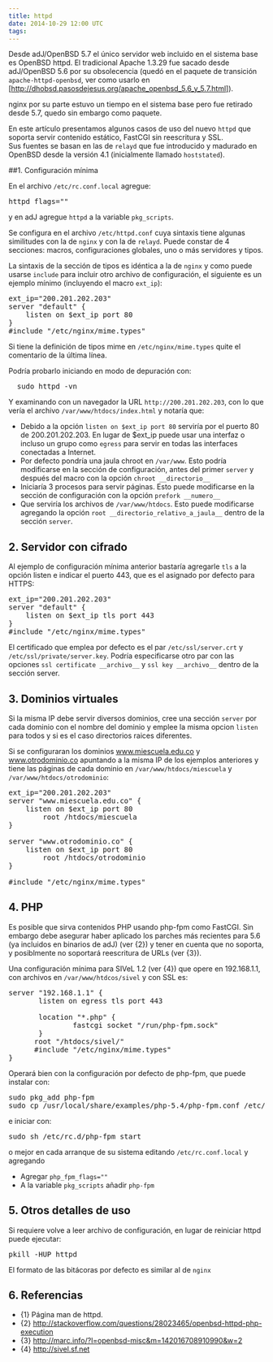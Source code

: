 ```yaml
---
title: httpd
date: 2014-10-29 12:00 UTC
tags:
---
```


Desde adJ/OpenBSD 5.7 el único servidor web incluido en el sistema base
es OpenBSD httpd.
El tradicional Apache 1.3.29 fue sacado desde adJ/OpenBSD 5.6 por su 
obsolecencia (quedó en el paquete de transición ```apache-httpd-openbsd```, 
ver como usarlo en [http://dhobsd.pasosdejesus.org/apache_openbsd_5.6_y_5.7.html]).

nginx por su parte estuvo un tiempo en el sistema base pero fue retirado
desde 5.7, quedo sin embargo como paquete.

En este artículo presentamos algunos casos de uso del nuevo ```httpd``` 
que soporta  servir contenido estático, FastCGI sin reescritura y SSL.  
Sus fuentes se basan en las de ```relayd```  que fue introducido y madurado en 
OpenBSD desde la versión 4.1 (inicialmente llamado ```hoststated```).


##1. Configuración mínima

En el archivo ```/etc/rc.conf.local``` agregue:
<pre>
httpd_flags=""
</pre>
y en adJ agregue ```httpd``` a la variable ```pkg_scripts```.

Se configura en el archivo ```/etc/httpd.conf``` cuya sintaxis tiene algunas 
similitudes con la de ```nginx``` y con la de ```relayd```.  Puede constar de 
4 secciones: macros, configuraciones globales, uno o más servidores y tipos.

La sintaxis de la sección de tipos es idéntica a la de ```nginx``` y como 
puede usarse ```include``` para incluir otro archivo de configuración, 
el siguiente es un ejemplo mínimo (incluyendo el macro ```ext_ip```):
<pre>
ext_ip="200.201.202.203"
server "default" {
	listen on $ext_ip port 80
}
#include "/etc/nginx/mime.types"
</pre>

Si tiene la definición de tipos mime en ```/etc/nginx/mime.types``` quite
el comentario de la última línea.

Podría probarlo iniciando en modo de depuración con:
<pre>
  sudo httpd -vn
</pre>

Y examinando con un navegador la URL ```http://200.201.202.203```, con lo que 
vería el archivo ```/var/www/htdocs/index.html``` y notaría que:

- Debido a la opción ```listen on $ext_ip port 80``` serviría por el puerto 80 de 
200.201.202.203.  En lugar de $ext_ip puede usar una interfaz o incluso un 
grupo como ```egress``` para servir en todas las interfaces conectadas a Internet.
- Por defecto pondría una jaula chroot en ```/var/www```.  Esto podría 
modificarse en la sección de configuración, antes del primer ```server``` 
y después del macro con la opción ```chroot __directorio__```
- Iniciaría 3 procesos para servir páginas.  Esto puede modificarse en la sección 
de configuración con la opción ```prefork __numero__```
- Que serviría los archivos de ```/var/www/htdocs```.  Esto puede modificarse  
agregando la opción ```root __directorio_relativo_a_jaula__``` dentro de la 
sección ```server```.


## 2. Servidor con cifrado

Al ejemplo de configuración mínima anterior bastaría agregarle ```tls``` a 
la opción listen e indicar el puerto 443, que es el asignado por defecto para 
HTTPS:
<pre>
ext_ip="200.201.202.203"
server "default" {
	listen on $ext_ip tls port 443
}
#include "/etc/nginx/mime.types"
</pre>

El certificado que emplea por defecto es el par ```/etc/ssl/server.crt``` y 
```/etc/ssl/private/server.key```.  Podría especificarse otro par con las 
opciones ```ssl certificate __archivo__``` y ```ssl key __archivo__``` dentro 
de la sección server.

 
## 3. Dominios virtuales

Si la misma IP debe servir diversos dominios, cree una sección ```server``` por cada dominio con el nombre del dominio y emplee la misma opcion ```listen``` para todos y si es el caso directorios raices diferentes. 

Si se configuraran los dominios www.miescuela.edu.co y www.otrodominio.co apuntando a la misma IP de los ejemplos anteriores y tiene las páginas de cada dominio en ```/var/www/htdocs/miescuela``` y ```/var/www/htdocs/otrodominio```:

<pre>
ext_ip="200.201.202.203"
server "www.miescuela.edu.co" {
	listen on $ext_ip port 80
        root /htdocs/miescuela
}

server "www.otrodominio.co" {
	listen on $ext_ip port 80
        root /htdocs/otrodominio
}

#include "/etc/nginx/mime.types"
</pre>

## 4. PHP

Es posible que sirva contenidos PHP usando php-fpm como FastCGI.  Sin embargo debe asegurar haber aplicado los parches más recientes para 5.6 (ya incluidos en binarios de adJ) (ver {2}) y tener en cuenta que no soporta, y posiblmente no soportará reescritura de URLs (ver {3}).  

Una configuración mínima para SIVeL 1.2 (ver {4}) que opere en 192.168.1.1, con archivos en ```/var/www/htdcos/sivel``` y con SSL es:

<pre>
server "192.168.1.1" {
       listen on egress tls port 443

       location "*.php" {
               fastcgi socket "/run/php-fpm.sock"
       }
      root "/htdocs/sivel/"
      #include "/etc/nginx/mime.types"
}
</pre>
        
Operará bien con la configuración por defecto de php-fpm, que puede instalar con:
<pre>
sudo pkg_add php-fpm
sudo cp /usr/local/share/examples/php-5.4/php-fpm.conf /etc/
</pre>
e iniciar con:
<pre>
sudo sh /etc/rc.d/php-fpm start
</pre>
o mejor en cada arranque de su sistema editando ```/etc/rc.conf.local```
y agregando
* Agregar ```php_fpm_flags=""```
* A la variable ```pkg_scripts``` añadir ```php-fpm```

## 5. Otros detalles de uso

Si requiere volve a leer archivo de configuración, en lugar de reiniciar httpd puede ejecutar:
<pre>
pkill -HUP httpd
</pre>

El formato de las bitácoras por defecto es similar al de ```nginx```

## 6. Referencias

* {1} Página man de httpd.
* {2} http://stackoverflow.com/questions/28023465/openbsd-httpd-php-execution
* {3} http://marc.info/?l=openbsd-misc&m=142016708910990&w=2
* {4} http://sivel.sf.net
